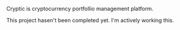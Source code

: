 Cryptic is cryptocurrency portfollio management platform.

This project hasen't been completed yet. I'm actively working this.
